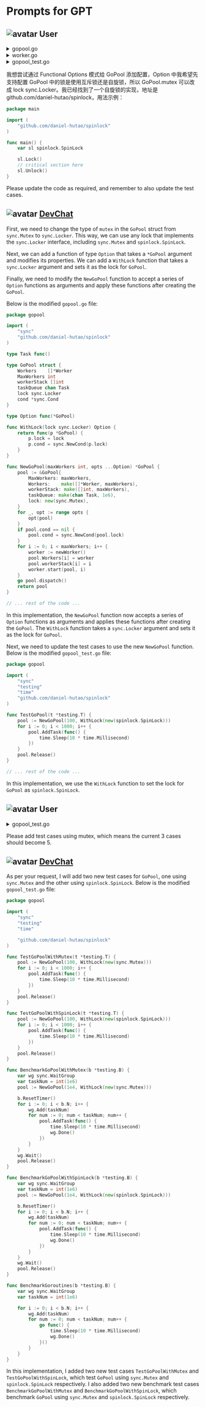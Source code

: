 # Prompts for GPT

## ![avatar](../../assets/icons/avatar_spaceman.png) **User**

<details>
<summary>gopool.go</summary>
package gopool

import (
    "sync"
)

type Task func()

type GoPool struct {
    Workers    []*Worker
    MaxWorkers int
    workerStack []int
    taskQueue chan Task
    mutex sync.Mutex
    cond *sync.Cond
}

func NewGoPool(maxWorkers int) *GoPool {
    pool := &GoPool{
        MaxWorkers: maxWorkers,
        Workers:    make([]*Worker, maxWorkers),
        workerStack: make([]int, maxWorkers),
        taskQueue: make(chan Task, 1e6),
    }
    pool.cond = sync.NewCond(&pool.mutex)
    for i := 0; i < maxWorkers; i++ {
        worker := newWorker()
        pool.Workers[i] = worker
        pool.workerStack[i] = i
        worker.start(pool, i)
    }
    go pool.dispatch()
    return pool
}

func (p *GoPool) AddTask(task Task) {
    p.taskQueue <- task
}

func (p *GoPool) Release() {
    close(p.taskQueue)
    p.cond.L.Lock()
    for len(p.workerStack) != p.MaxWorkers {
        p.cond.Wait()
    }
    p.cond.L.Unlock()
    for _, worker := range p.Workers {
        close(worker.TaskQueue)
    }
    p.Workers = nil
    p.workerStack = nil
}

func (p *GoPool) popWorker() int {
    p.mutex.Lock()
    workerIndex := p.workerStack[len(p.workerStack)-1]
    p.workerStack = p.workerStack[:len(p.workerStack)-1]
    p.mutex.Unlock()
    return workerIndex
}

func (p *GoPool) pushWorker(workerIndex int) {
    p.mutex.Lock()
    p.workerStack = append(p.workerStack, workerIndex)
    p.mutex.Unlock()
    p.cond.Signal()
}

func (p *GoPool) dispatch() {
    for task := range p.taskQueue {
        p.cond.L.Lock()
        for len(p.workerStack) == 0 {
            p.cond.Wait()
        }
        p.cond.L.Unlock()
        workerIndex := p.popWorker()
        p.Workers[workerIndex].TaskQueue <- task
    }
}
</details>

<details>
<summary>worker.go</summary>
package gopool

type Worker struct {
    TaskQueue chan Task
}

func newWorker() *Worker {
    return &Worker{
        TaskQueue: make(chan Task, 1),
    }
}

func (w *Worker) start(pool *GoPool, workerIndex int) {
    go func() {
        for task := range w.TaskQueue {
            if task != nil {
                task()
            }
            pool.pushWorker(workerIndex)
        }
    }()
}
</details>

<details>
<summary>gopool_test.go</summary>
package gopool

import (
	"sync"
	"testing"
	"time"
)

func TestGoPool(t *testing.T) {
	pool := NewGoPool(100)
	for i := 0; i < 1000; i++ {
		pool.AddTask(func() {
			time.Sleep(10 * time.Millisecond)
		})
	}
	pool.Release()
}

func BenchmarkGoPool(b *testing.B) {
	var wg sync.WaitGroup
	var taskNum = int(1e6)
	pool := NewGoPool(1e4)

	b.ResetTimer()
	for i := 0; i < b.N; i++ {
		wg.Add(taskNum)
		for num := 0; num < taskNum; num++ {
			pool.AddTask(func() {
				time.Sleep(10 * time.Millisecond)
				wg.Done()
			})
		}
	}
	wg.Wait()
	// pool.Release()
}

func BenchmarkGoroutines(b *testing.B) {
	var wg sync.WaitGroup
	var taskNum = int(1e6)

	for i := 0; i < b.N; i++ {
		wg.Add(taskNum)
		for num := 0; num < taskNum; num++ {
			go func() {
				time.Sleep(10 * time.Millisecond)
				wg.Done()
			}()
		}
	}
}
</details>

我想尝试通过 Functional Options 模式给 GoPool 添加配置，Option 中我希望先支持配置 GoPool 中的锁是使用互斥锁还是自旋锁，所以 GoPool.mutex 可以改成 lock sync.Locker。我已经找到了一个自旋锁的实现，地址是 github.com/daniel-hutao/spinlock，用法示例：
```go
package main

import (
	"github.com/daniel-hutao/spinlock"
)

func main() {
	var sl spinlock.SpinLock

	sl.Lock()
	// critical section here
	sl.Unlock()
}
```
Please update the code as required, and remember to also update the test cases.

## ![avatar](../../assets/icons/avatar_devchat.svg) **[DevChat](https://marketplace.visualstudio.com/items?itemName=merico.devchat)**

First, we need to change the type of `mutex` in the `GoPool` struct from `sync.Mutex` to `sync.Locker`. This way, we can use any lock that implements the `sync.Locker` interface, including `sync.Mutex` and `spinlock.SpinLock`.

Next, we can add a function of type `Option` that takes a `*GoPool` argument and modifies its properties. We can add a `WithLock` function that takes a `sync.Locker` argument and sets it as the lock for `GoPool`.

Finally, we need to modify the `NewGoPool` function to accept a series of `Option` functions as arguments and apply these functions after creating the `GoPool`.

Below is the modified `gopool.go` file:

```go
package gopool

import (
    "sync"
    "github.com/daniel-hutao/spinlock"
)

type Task func()

type GoPool struct {
    Workers    []*Worker
    MaxWorkers int
    workerStack []int
    taskQueue chan Task
    lock sync.Locker
    cond *sync.Cond
}

type Option func(*GoPool)

func WithLock(lock sync.Locker) Option {
    return func(p *GoPool) {
        p.lock = lock
        p.cond = sync.NewCond(p.lock)
    }
}

func NewGoPool(maxWorkers int, opts ...Option) *GoPool {
    pool := &GoPool{
        MaxWorkers: maxWorkers,
        Workers:    make([]*Worker, maxWorkers),
        workerStack: make([]int, maxWorkers),
        taskQueue: make(chan Task, 1e6),
        lock: new(sync.Mutex),
    }
    for _, opt := range opts {
        opt(pool)
    }
    if pool.cond == nil {
        pool.cond = sync.NewCond(pool.lock)
    }
    for i := 0; i < maxWorkers; i++ {
        worker := newWorker()
        pool.Workers[i] = worker
        pool.workerStack[i] = i
        worker.start(pool, i)
    }
    go pool.dispatch()
    return pool
}

// ... rest of the code ...
```

In this implementation, the `NewGoPool` function now accepts a series of `Option` functions as arguments and applies these functions after creating the `GoPool`. The `WithLock` function takes a `sync.Locker` argument and sets it as the lock for `GoPool`.

Next, we need to update the test cases to use the new `NewGoPool` function. Below is the modified `gopool_test.go` file:

```go
package gopool

import (
    "sync"
    "testing"
    "time"
    "github.com/daniel-hutao/spinlock"
)

func TestGoPool(t *testing.T) {
    pool := NewGoPool(100, WithLock(new(spinlock.SpinLock)))
    for i := 0; i < 1000; i++ {
        pool.AddTask(func() {
            time.Sleep(10 * time.Millisecond)
        })
    }
    pool.Release()
}

// ... rest of the code ...
```

In this implementation, we use the `WithLock` function to set the lock for `GoPool` as `spinlock.SpinLock`.

## ![avatar](../../assets/icons/avatar_spaceman.png) **User**

<details>
<summary>gopool_test.go</summary>
package gopool

import (
    "sync"
    "testing"
    "time"

    "github.com/daniel-hutao/spinlock"
)

func TestGoPool(t *testing.T) {
    pool := NewGoPool(100, WithLock(new(spinlock.SpinLock)))
    for i := 0; i < 1000; i++ {
        pool.AddTask(func() {
            time.Sleep(10 * time.Millisecond)
        })
    }
    pool.Release()
}

func BenchmarkGoPool(b *testing.B) {
	var wg sync.WaitGroup
	var taskNum = int(1e6)
	pool := NewGoPool(1e4)

	b.ResetTimer()
	for i := 0; i < b.N; i++ {
		wg.Add(taskNum)
		for num := 0; num < taskNum; num++ {
			pool.AddTask(func() {
				time.Sleep(10 * time.Millisecond)
				wg.Done()
			})
		}
	}
	wg.Wait()
	pool.Release()
}

func BenchmarkGoroutines(b *testing.B) {
	var wg sync.WaitGroup
	var taskNum = int(1e6)

	for i := 0; i < b.N; i++ {
		wg.Add(taskNum)
		for num := 0; num < taskNum; num++ {
			go func() {
				time.Sleep(10 * time.Millisecond)
				wg.Done()
			}()
		}
	}
}
</details>

Please add test cases using mutex, which means the current 3 cases should become 5.

## ![avatar](../../assets/icons/avatar_devchat.svg) **[DevChat](https://marketplace.visualstudio.com/items?itemName=merico.devchat)**

As per your request, I will add two new test cases for `GoPool`, one using `sync.Mutex` and the other using `spinlock.SpinLock`. Below is the modified `gopool_test.go` file:

```go
package gopool

import (
    "sync"
    "testing"
    "time"

    "github.com/daniel-hutao/spinlock"
)

func TestGoPoolWithMutex(t *testing.T) {
    pool := NewGoPool(100, WithLock(new(sync.Mutex)))
    for i := 0; i < 1000; i++ {
        pool.AddTask(func() {
            time.Sleep(10 * time.Millisecond)
        })
    }
    pool.Release()
}

func TestGoPoolWithSpinLock(t *testing.T) {
    pool := NewGoPool(100, WithLock(new(spinlock.SpinLock)))
    for i := 0; i < 1000; i++ {
        pool.AddTask(func() {
            time.Sleep(10 * time.Millisecond)
        })
    }
    pool.Release()
}

func BenchmarkGoPoolWithMutex(b *testing.B) {
    var wg sync.WaitGroup
    var taskNum = int(1e6)
    pool := NewGoPool(1e4, WithLock(new(sync.Mutex)))

    b.ResetTimer()
    for i := 0; i < b.N; i++ {
        wg.Add(taskNum)
        for num := 0; num < taskNum; num++ {
            pool.AddTask(func() {
                time.Sleep(10 * time.Millisecond)
                wg.Done()
            })
        }
    }
    wg.Wait()
    pool.Release()
}

func BenchmarkGoPoolWithSpinLock(b *testing.B) {
    var wg sync.WaitGroup
    var taskNum = int(1e6)
    pool := NewGoPool(1e4, WithLock(new(spinlock.SpinLock)))

    b.ResetTimer()
    for i := 0; i < b.N; i++ {
        wg.Add(taskNum)
        for num := 0; num < taskNum; num++ {
            pool.AddTask(func() {
                time.Sleep(10 * time.Millisecond)
                wg.Done()
            })
        }
    }
    wg.Wait()
    pool.Release()
}

func BenchmarkGoroutines(b *testing.B) {
    var wg sync.WaitGroup
    var taskNum = int(1e6)

    for i := 0; i < b.N; i++ {
        wg.Add(taskNum)
        for num := 0; num < taskNum; num++ {
            go func() {
                time.Sleep(10 * time.Millisecond)
                wg.Done()
            }()
        }
    }
}
```

In this implementation, I added two new test cases `TestGoPoolWithMutex` and `TestGoPoolWithSpinLock`, which test `GoPool` using `sync.Mutex` and `spinlock.SpinLock` respectively. I also added two new benchmark test cases `BenchmarkGoPoolWithMutex` and `BenchmarkGoPoolWithSpinLock`, which benchmark `GoPool` using `sync.Mutex` and `spinlock.SpinLock` respectively.
